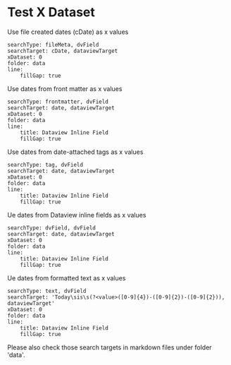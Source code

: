 # Test X Dataset

Use file created dates (cDate) as x values
``` tracker
searchType: fileMeta, dvField
searchTarget: cDate, dataviewTarget
xDataset: 0
folder: data
line:
    fillGap: true
```

Use dates from front matter as x values
``` tracker
searchType: frontmatter, dvField
searchTarget: date, dataviewTarget
xDataset: 0
folder: data
line:
    title: Dataview Inline Field
	fillGap: true
```

Use dates from date-attached tags as x values
``` tracker
searchType: tag, dvField
searchTarget: date, dataviewTarget
xDataset: 0
folder: data
line:
    title: Dataview Inline Field
	fillGap: true
```

Ue dates from Dataview inline fields as x values
``` tracker
searchType: dvField, dvField
searchTarget: date, dataviewTarget
xDataset: 0
folder: data
line:
    title: Dataview Inline Field
	fillGap: true
```

Ue dates from formatted text as x values
``` tracker
searchType: text, dvField
searchTarget: 'Today\sis\s(?<value>([0-9]{4})-([0-9]{2})-([0-9]{2})), dataviewTarget'
xDataset: 0
folder: data
line:
    title: Dataview Inline Field
	fillGap: true
```

Please also check those search targets in markdown files under folder 'data'.